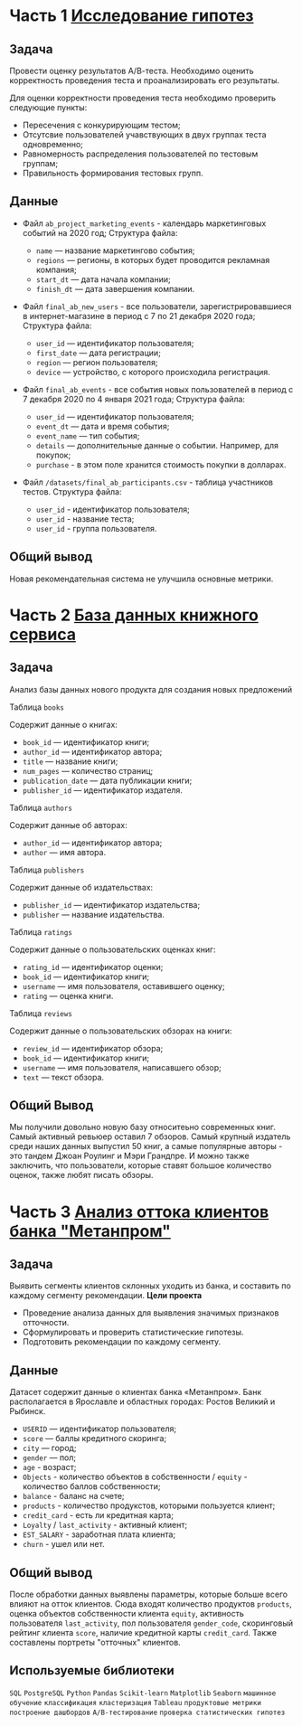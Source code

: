 # Часть 1 [Исследование гипотез](https://github.com/OlegDarenskikh/Portfolio/blob/main/%D0%92%D1%8B%D0%BF%D1%83%D1%81%D0%BA%D0%BD%D0%BE%D0%B9%20%D0%BF%D1%80%D0%BE%D0%B5%D0%BA%D1%82/9%20Final%20A_B.ipynb)

## Задача 

Провести оценку результатов А/В-теста. Необходимо оценить корректность проведения теста и проанализировать его результаты.

Для оценки корректности проведения теста необходимо проверить следующие пункты:

* Пересечения с конкурирующим тестом;
* Отсутсвие пользователей учавствующих в двух группах теста одновременно;
* Равномерность распределения пользователей по тестовым группам;
* Правильность формирования тестовых групп.

## Данные

- Файл `ab_project_marketing_events` - календарь маркетинговых событий на 2020 год;
    Структура файла:
    * `name` — название маркетингово события;
    * `regions` — регионы, в которых будет проводится рекламная компания;
    * `start_dt` — дата начала компании;
    * `finish_dt` — дата завершения компании.
   
- Файл `final_ab_new_users` - все пользователи, зарегистрировавшиеся в интернет-магазине в период с 7 по 21 декабря 2020 года;
    Структура файла:
    * `user_id` — идентификатор пользователя;
    * `first_date` — дата регистрации;
    * `region` — регион пользователя;
    * `device` — устройство, с которого происходила регистрация.
    
- Файл `final_ab_events` - все события новых пользователей в период с 7 декабря 2020 по 4 января 2021 года;
    Структура файла:
    * `user_id` — идентификатор пользователя;
    * `event_dt` — дата и время события;
    * `event_name` — тип события;
    * `details` — дополнительные данные о событии. Например, для покупок;
    * `purchase` - в этом поле хранится стоимость покупки в долларах.
        
 - Файл `/datasets/final_ab_participants.csv` - таблица участников тестов.
    Структура файла:
    * `user_id` - идентификатор пользователя;
    * `user_id` - название теста;
    * `user_id` - группа пользователя.

## Общий вывод

Новая рекомендательная система не улучшила основные метрики.

# Часть 2 [База данных книжного сервиса](https://github.com/OlegDarenskikh/Portfolio/blob/main/%D0%92%D1%8B%D0%BF%D1%83%D1%81%D0%BA%D0%BD%D0%BE%D0%B9%20%D0%BF%D1%80%D0%BE%D0%B5%D0%BA%D1%82/10%20%D0%A4%D0%B8%D0%BD%D0%B0%D0%BB%D1%8C%D0%BD%D1%8B%D0%B9%20SQL.ipynb)

## Задача

Анализ базы данных нового продукта для создания новых предложений

Таблица `books`

Содержит данные о книгах:
* `book_id` — идентификатор книги;
* `author_id` — идентификатор автора;
* `title` — название книги;
* `num_pages` — количество страниц;
* `publication_date` — дата публикации книги;
* `publisher_id` — идентификатор издателя.

Таблица `authors`

Содержит данные об авторах:
* `author_id` — идентификатор автора;
* `author` — имя автора.

Таблица `publishers`

Содержит данные об издательствах:
* `publisher_id` — идентификатор издательства;
* `publisher` — название издательства.

Таблица `ratings`

Содержит данные о пользовательских оценках книг:
* `rating_id` — идентификатор оценки;
* `book_id` — идентификатор книги;
* `username` — имя пользователя, оставившего оценку;
* `rating` — оценка книги.

Таблица `reviews`

Содержит данные о пользовательских обзорах на книги:
* `review_id` — идентификатор обзора;
* `book_id` — идентификатор книги;
* `username` — имя пользователя, написавшего обзор;
* `text` — текст обзора.

## Общий Вывод

Мы получили довольно новую базу относитеьно современных книг. Самый активный ревьюер оставил 7 обзоров. 
Самый крупный издатель среди наших данных выпустил 50 книг, а самые популярные авторы - это тандем Джоан Роулинг и Мэри Грандпре. 
И можно также заключить, что пользователи, которые ставят большое количество оценок, также любят писать обзоры.

# Часть 3 [Анализ оттока клиентов банка "Метанпром"](https://github.com/OlegDarenskikh/Portfolio/blob/main/%D0%92%D1%8B%D0%BF%D1%83%D1%81%D0%BA%D0%BD%D0%BE%D0%B9%20%D0%BF%D1%80%D0%BE%D0%B5%D0%BA%D1%82/11%20%D0%90%D0%BD%D0%B0%D0%BB%D0%B8%D0%B7%20%D0%BE%D1%82%D1%82%D0%BE%D0%BA%D0%B0%20%D0%BA%D0%BB%D0%B8%D0%B5%D0%BD%D1%82%D0%BE%D0%B2%20%D0%B1%D0%B0%D0%BD%D0%BA%D0%B0%20_%D0%9C%D0%B5%D1%82%D0%B0%D0%BD%D0%BF%D1%80%D0%BE%D0%BC_%20(1).ipynb)

## Задача

Выявить сегменты клиентов склонных уходить из банка, и составить по каждому сегменту рекомендации.
__Цели проекта__
* Проведение анализа данных для выявления значимых признаков отточности.
* Сформулировать и проверить статистические гипотезы.
* Подготовить рекомендации по каждому сегменту.

## Данные

Датасет содержит данные о клиентах банка «Метанпром». Банк располагается в Ярославле и областных городах: Ростов Великий и Рыбинск.
 * `USERID` — идентификатор пользователя;
 * `score` — баллы кредитного скоринга;
 * `city` — город;
 * `gender` — пол;
 * `age` - возраст;
 * `Objects` - количество объектов в собственности / `equity` - количество баллов собственности;
 * `balance` - баланс на счете;
 * `products` - количество продукстов, которыми пользуется клиент;
 * `credit_card` - есть ли кредитная карта;
 * `Loyalty` / `last_activity` - активный клиент;
 * `EST_SALARY` - заработная плата клиента;
 * `churn` - ушел или нет.

## Общий вывод

После обработки данных выявлены параметры, которые больше всего влияют на отток клиентов. Сюда входят количество продуктов `products`, оценка объектов собственности клиента `equity`, активность пользователя `last_activity`, пол пользователя `gender_code`, скоринговый рейтинг клиента `score`, наличие кредитной карты `credit_card`.
Также составлены портреты "отточных" клиентов.

## Используемые библиотеки

`SQL` `PostgreSQL` `Python` `Pandas` `Scikit-learn` `Matplotlib` `Seaborn` `машинное обучение` `классификация` `кластеризация` `Tableau` `продуктовые метрики` `построение дашбордов` `A/B-тестирование` `проверка статистических гипотез`
